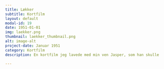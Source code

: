 ```yaml
---
title: Lækker
subtitle: Kortfilm
layout: default
modal-id: 19
date: 1951-01-01
img: laekker.png
thumbnail: laekker_thumbnail.png
alt: image-alt
project-date: Januar 1951
category: Kortfilm
description: En kortfilm jeg lavede med min ven Jasper, som han skulle bruge til at søge ind på en lyd-skole. Jeg lavede det visuelle, Jasper lavede lyd. 

---
```

